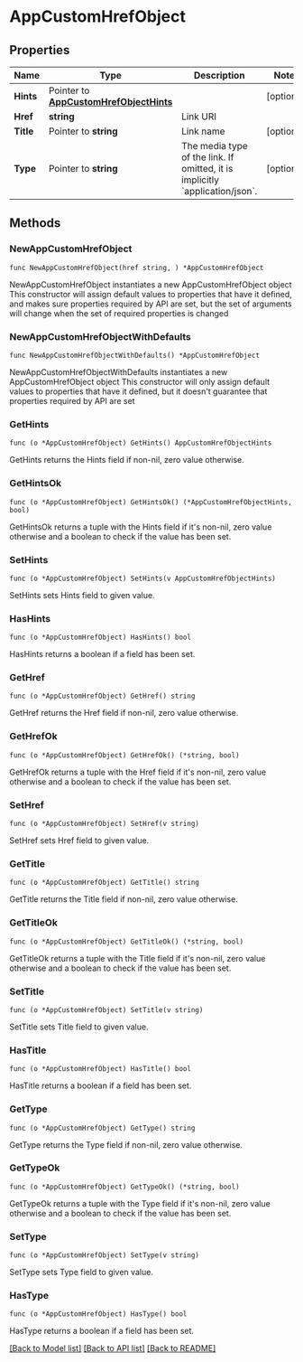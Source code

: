 # AppCustomHrefObject

## Properties

Name | Type | Description | Notes
------------ | ------------- | ------------- | -------------
**Hints** | Pointer to [**AppCustomHrefObjectHints**](AppCustomHrefObjectHints.md) |  | [optional] 
**Href** | **string** | Link URI | 
**Title** | Pointer to **string** | Link name | [optional] 
**Type** | Pointer to **string** | The media type of the link. If omitted, it is implicitly &#x60;application/json&#x60;. | [optional] 

## Methods

### NewAppCustomHrefObject

`func NewAppCustomHrefObject(href string, ) *AppCustomHrefObject`

NewAppCustomHrefObject instantiates a new AppCustomHrefObject object
This constructor will assign default values to properties that have it defined,
and makes sure properties required by API are set, but the set of arguments
will change when the set of required properties is changed

### NewAppCustomHrefObjectWithDefaults

`func NewAppCustomHrefObjectWithDefaults() *AppCustomHrefObject`

NewAppCustomHrefObjectWithDefaults instantiates a new AppCustomHrefObject object
This constructor will only assign default values to properties that have it defined,
but it doesn't guarantee that properties required by API are set

### GetHints

`func (o *AppCustomHrefObject) GetHints() AppCustomHrefObjectHints`

GetHints returns the Hints field if non-nil, zero value otherwise.

### GetHintsOk

`func (o *AppCustomHrefObject) GetHintsOk() (*AppCustomHrefObjectHints, bool)`

GetHintsOk returns a tuple with the Hints field if it's non-nil, zero value otherwise
and a boolean to check if the value has been set.

### SetHints

`func (o *AppCustomHrefObject) SetHints(v AppCustomHrefObjectHints)`

SetHints sets Hints field to given value.

### HasHints

`func (o *AppCustomHrefObject) HasHints() bool`

HasHints returns a boolean if a field has been set.

### GetHref

`func (o *AppCustomHrefObject) GetHref() string`

GetHref returns the Href field if non-nil, zero value otherwise.

### GetHrefOk

`func (o *AppCustomHrefObject) GetHrefOk() (*string, bool)`

GetHrefOk returns a tuple with the Href field if it's non-nil, zero value otherwise
and a boolean to check if the value has been set.

### SetHref

`func (o *AppCustomHrefObject) SetHref(v string)`

SetHref sets Href field to given value.


### GetTitle

`func (o *AppCustomHrefObject) GetTitle() string`

GetTitle returns the Title field if non-nil, zero value otherwise.

### GetTitleOk

`func (o *AppCustomHrefObject) GetTitleOk() (*string, bool)`

GetTitleOk returns a tuple with the Title field if it's non-nil, zero value otherwise
and a boolean to check if the value has been set.

### SetTitle

`func (o *AppCustomHrefObject) SetTitle(v string)`

SetTitle sets Title field to given value.

### HasTitle

`func (o *AppCustomHrefObject) HasTitle() bool`

HasTitle returns a boolean if a field has been set.

### GetType

`func (o *AppCustomHrefObject) GetType() string`

GetType returns the Type field if non-nil, zero value otherwise.

### GetTypeOk

`func (o *AppCustomHrefObject) GetTypeOk() (*string, bool)`

GetTypeOk returns a tuple with the Type field if it's non-nil, zero value otherwise
and a boolean to check if the value has been set.

### SetType

`func (o *AppCustomHrefObject) SetType(v string)`

SetType sets Type field to given value.

### HasType

`func (o *AppCustomHrefObject) HasType() bool`

HasType returns a boolean if a field has been set.


[[Back to Model list]](../README.md#documentation-for-models) [[Back to API list]](../README.md#documentation-for-api-endpoints) [[Back to README]](../README.md)


